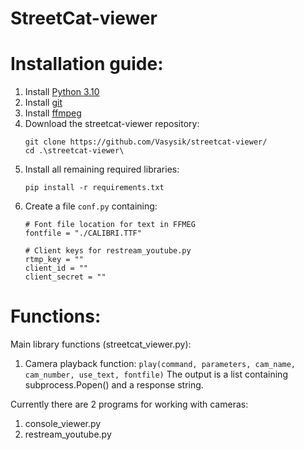 # StreetCat-viewer

# Installation guide:
1) Install [Python 3.10](https://www.python.org/downloads/)
2) Install [git](https://git-scm.com/downloads)
3) Install [ffmpeg](https://ffmpeg.org/download.html)
4) Download the streetcat-viewer repository:
   ```
   git clone https://github.com/Vasysik/streetcat-viewer/
   cd .\streetcat-viewer\
   ```
5) Install all remaining required libraries:
   ```
   pip install -r requirements.txt
   ```
6) Create a file ```conf.py``` containing:
    ```
    # Font file location for text in FFMEG
    fontfile = "./CALIBRI.TTF"

    # Client keys for restream_youtube.py
    rtmp_key = ""
    client_id = ""
    client_secret = ""
    ```

# Functions:
Main library functions (streetcat_viewer.py):
1) Camera playback function:
   ```play(command, parameters, cam_name, cam_number, use_text, fontfile)```
   The output is a list containing subprocess.Popen() and a response string.

Currently there are 2 programs for working with cameras:
1) console_viewer.py
2) restream_youtube.py

